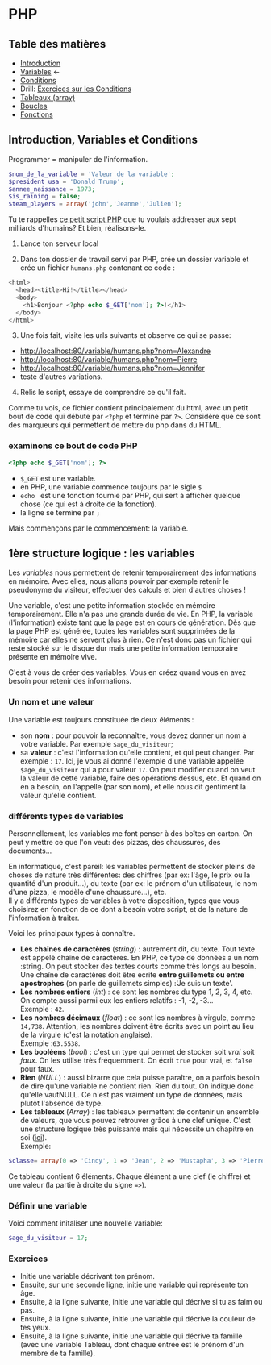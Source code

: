 # PHP

## Table des matières

- [Introduction](php-introduction.md)  
- [Variables](php-variables.md)  ←  
- [Conditions](php-conditions.md)
- Drill: [Exercices sur les Conditions](php-exercices-conditions.md)
- [Tableaux (array)](php-array.md)
- [Boucles](php-boucles.md)
- [Fonctions](php-fonctions.md)

##  Introduction, Variables et Conditions

Programmer = manipuler de l'information.

```php
$nom_de_la_variable = 'Valeur de la variable';
$president_usa = 'Donald Trump';
$annee_naissance = 1973; 
$is_raining = false;
$team_players = array('john','Jeanne','Julien');
```

Tu te rappelles [ce petit script PHP](php-introduction.md) que tu voulais addresser aux sept milliards d'humains?
Et bien, réalisons-le.

1. Lance ton serveur local

2. Dans ton dossier de travail servi par PHP, crée un dossier variable et crée un fichier `humans.php` contenant ce code : 

```php
<html>
  <head><title>Hi!</title></head>
  <body>
    <h1>Bonjour <?php echo $_GET['nom']; ?>!</h1>
  </body>
</html>
```
3. Une fois fait, visite les urls suivants et observe ce qui se passe:
  - [http://localhost:80/variable/humans.php?nom=Alexandre](http://localhost:80/variable/humans.php?nom=Alexandre)
  - [http://localhost:80/variable/humans.php?nom=Pierre](http://localhost:80/variable/humans.php?nom=Pierre)
  - [http://localhost:80/variable/humans.php?nom=Jennifer](http://localhost:80/variable/humans.php?nom=Jennifer)
  - teste d'autres variations.
4. Relis le script, essaye de comprendre ce qu'il fait.

Comme tu vois, ce fichier contient principalement du html, avec un petit bout de code qui débute par `<?php` et termine par `?>`. Considère que ce sont des marqueurs qui permettent de mettre du php dans du HTML.

### examinons ce bout de code PHP

```php
<?php echo $_GET['nom']; ?>
```

- ` $_GET ` est une variable.
- en PHP, une variable commence toujours par le sigle `$`
- `echo ` est une fonction fournie par PHP, qui sert à afficher quelque chose (ce qui est à droite de la fonction).
- la ligne se termine par `;`

Mais commençons par le commencement: la variable.

## 1ère structure logique : les variables

Les *variables* nous permettent de retenir temporairement des informations en mémoire. Avec elles, nous allons pouvoir par exemple retenir le pseudonyme du visiteur, effectuer des calculs et bien d'autres choses !  

Une variable, c'est une petite information stockée en mémoire temporairement. Elle n'a pas une grande durée de vie. En PHP, la variable (l'information) existe tant que la page est en cours de génération. Dès que la page PHP est générée, toutes les variables sont supprimées de la mémoire car elles ne servent plus à rien. Ce n'est donc pas un fichier qui reste stocké sur le disque dur mais une petite information temporaire présente en mémoire vive.  

C'est à vous de créer des variables. Vous en créez quand vous en avez besoin pour retenir des informations.  

### Un nom et une valeur

Une variable est toujours constituée de deux éléments :  
- son **nom** : pour pouvoir la reconnaître, vous devez donner un nom à votre variable. Par exemple `$age_du_visiteur`;  
- sa **valeur** : c'est l'information qu'elle contient, et qui peut changer. 
Par exemple : `17`.
Ici, je vous ai donné l'exemple d'une variable appelée `$age_du_visiteur` qui a pour valeur `17`.
On peut modifier quand on veut la valeur de cette variable, faire des opérations dessus, etc. Et quand on en a besoin, on l'appelle (par son nom), et elle nous dit gentiment la valeur qu'elle contient.

### différents types de variables
Personnellement, les variables me font penser à des boîtes en carton. On peut y mettre ce que l'on veut: des pizzas, des chaussures, des documents...  

En informatique, c'est pareil: les variables permettent de stocker pleins de choses de nature très différentes: des chiffres (par ex: l'âge, le prix ou la quantité d'un produit...), du texte (par ex: le prénom d'un utilisateur, le nom d'une pizza, le modèle d'une chaussure...), etc.  
Il y a différents types de variables à votre disposition, types que vous choisirez en fonction de ce dont a besoin votre script, et de la nature de l'information à traiter.

Voici les principaux types à connaître.

- **Les chaînes de caractères** (*string*) : autrement dit, du texte. Tout texte est appelé chaîne de caractères. En PHP, ce type de données a un nom :string. On peut stocker des textes courts comme très longs au besoin.  
Une chaîne de caractères doit être écrite **entre guillemets ou entre apostrophes** (on parle de guillemets simples) :'Je suis un texte'.   
- **Les nombres entiers** (*int*) : ce sont les nombres du type 1, 2, 3, 4, etc. On compte aussi parmi eux les entiers relatifs : -1, -2, -3…  
Exemple : `42`.  
- **Les nombres décimaux** (*float*) : ce sont les nombres à virgule, comme `14,738`. Attention, les nombres doivent être écrits avec un point au lieu de la virgule (c'est la notation anglaise).  
Exemple :`63.5538`.  
- **Les booléens** (*bool*) : c'est un type qui permet de stocker soit *vrai* soit *faux*. On les utilise très fréquemment. On écrit `true` pour vrai, et `false` pour faux.  
- **Rien** (*NULL*) : aussi bizarre que cela puisse paraître, on a parfois besoin de dire qu'une variable ne contient rien. Rien du tout. On indique donc qu'elle vautNULL. Ce n'est pas vraiment un type de données, mais plutôt l'absence de type.  
- **Les tableaux** (*Array*) : les tableaux permettent de contenir un ensemble de valeurs, que vous pouvez retrouver grâce à une clef unique. C'est une structure logique très puissante mais qui nécessite un chapitre en soi ([ici](php-array.md)).  
Exemple: 

```php
$classe= array(0 => 'Cindy', 1 => 'Jean', 2 => 'Mustapha', 3 => 'Pierre', 4 => '', 5=>'Eric'); 
```
Ce tableau contient 6 éléments. Chaque élément a une clef (le chiffre) et une valeur (la partie à droite du signe `=>`).

### Définir une variable
Voici comment initaliser une nouvelle variable:  

```php
$age_du_visiteur = 17;
```


### Exercices

- Initie une variable décrivant ton prénom.
- Ensuite, sur une seconde ligne, initie une variable qui représente ton âge.
- Ensuite, à la ligne suivante, initie une variable qui décrive si tu as faim ou pas.
- Ensuite, à la ligne suivante, initie une variable qui décrive la couleur de tes yeux.
- Ensuite, à la ligne suivante, initie une variable qui décrive ta famille (avec une variable Tableau, dont chaque entrée est le prénom d'un membre de ta famille).

